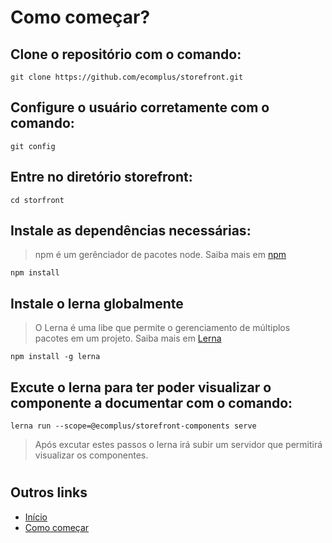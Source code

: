 # Como começar?

## Clone o repositório com o comando:
`git clone https://github.com/ecomplus/storefront.git`

## Configure o usuário corretamente com o comando:
`git config`

## Entre no diretório storefront:
`cd storfront`

## Instale as dependências necessárias:
> npm é um gerênciador de pacotes node.
> Saiba mais em  [npm](https://docs.npmjs.com/)

`npm install`

## Instale o lerna globalmente
> O Lerna é uma libe que permite o gerenciamento de múltiplos
> pacotes em um projeto.
> Saiba mais em [Lerna](https://github.com/lerna/lerna)

`npm install -g lerna`

## Excute o lerna para ter poder visualizar o componente a documentar com o comando:

`lerna run --scope=@ecomplus/storefront-components serve`

> Após excutar estes passos o lerna irá subir um servidor que permitirá visualizar os componentes.

#
## Outros links
- [Início](README.md)
- [Como começar](start.md)

